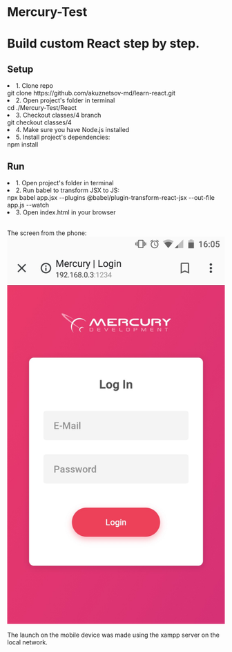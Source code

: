 # Mercury-Test

<h1>Build custom React step by step.</h1>
<h2>Setup</h2>
<li>1. Clone repo</li>
git clone https://github.com/akuznetsov-md/learn-react.git

<li>2. Open project's folder in terminal</li>
cd ./Mercury-Test/React

<li>3. Checkout classes/4 branch</li>
git checkout classes/4

<li>4. Make sure you have Node.js installed</li>

<li>5. Install project's dependencies:</li>
npm install
<h2>Run</h2>
<li>1. Open project's folder in terminal</li>
<li>2. Run babel to transform JSX to JS:</li>
npx babel app.jsx --plugins @babel/plugin-transform-react-jsx --out-file app.js --watch
<li>3. Open index.html in your browser</li>

<br>





The screen from the phone:
![Скриншот с телефона](React/image.png)

The launch on the mobile device was made using the xampp server on the local network.
